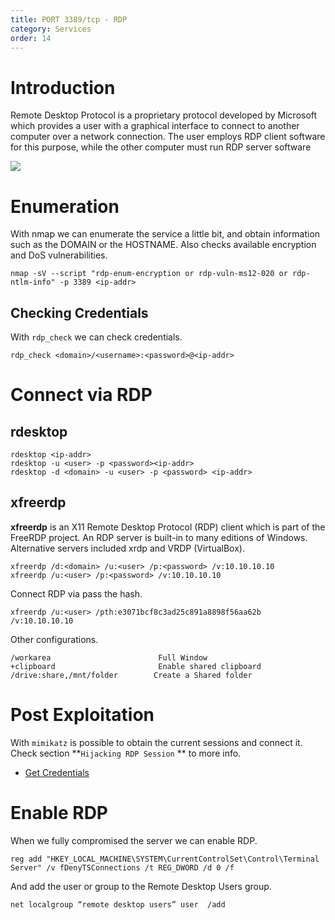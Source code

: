 ```yaml
---
title: PORT 3389/tcp - RDP
category: Services
order: 14
---
```


# Introduction

Remote Desktop Protocol is a proprietary protocol developed by Microsoft which provides a user with a graphical interface to connect to another computer over a network connection. The user employs RDP client software for this purpose, while the other computer must run RDP server software

![](/hackingnotes/images/rdp.png)

# Enumeration

With nmap we can enumerate the service a little bit, and obtain information such as the DOMAIN or the HOSTNAME. Also checks available encryption and DoS vulnerabilities.

```
nmap -sV --script "rdp-enum-encryption or rdp-vuln-ms12-020 or rdp-ntlm-info" -p 3389 <ip-addr>
```

## Checking Credentials

With `rdp_check` we can check credentials.

```
rdp_check <domain>/<username>:<password>@<ip-addr>
```

# Connect via RDP

## rdesktop

```
rdesktop <ip-addr>
rdesktop -u <user> -p <password><ip-addr>
rdesktop -d <domain> -u <user> -p <password> <ip-addr>
```

## xfreerdp

**xfreerdp** is an X11 Remote Desktop Protocol (RDP) client which is part of the FreeRDP project. An RDP server is built-in to many editions of Windows. Alternative servers included xrdp and VRDP (VirtualBox).

```
xfreerdp /d:<domain> /u:<user> /p:<password> /v:10.10.10.10
xfreerdp /u:<user> /p:<password> /v:10.10.10.10
```

Connect RDP via pass the hash.

```
xfreerdp /u:<user> /pth:e3071bcf8c3ad25c891a8898f56aa62b /v:10.10.10.10
```

Other configurations.

```
/workarea                        Full Window
+clipboard                       Enable shared clipboard
/drive:share,/mnt/folder        Create a Shared folder
```

# Post Exploitation

With `mimikatz` is possible to obtain the current sessions and connect it. Check section \*\*`Hijacking RDP Session` \*\* to more info.

* [Get Credentials](../../transfering-files/get-credentials/)

# Enable RDP

When we fully compromised the server we can enable RDP.

```
reg add "HKEY_LOCAL_MACHINE\SYSTEM\CurrentControlSet\Control\Terminal Server" /v fDenyTSConnections /t REG_DWORD /d 0 /f
```

And add the user or group to the Remote Desktop Users group.

```
net localgroup “remote desktop users” user  /add
```
